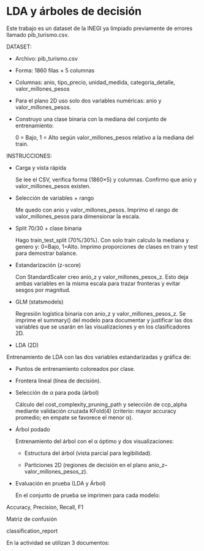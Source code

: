 # LDA y árboles de decisión

Este trabajo es un dataset de la INEGI ya limpiado previamente de errores llamado pib_turismo.csv.


DATASET:

- Archivo: pib_turismo.csv
  
- Forma: 1860 filas × 5 columnas
  
- Columnas: anio, tipo_precio, unidad_medida, categoria_detalle, valor_millones_pesos
  
- Para el plano 2D uso solo dos variables numéricas: anio y valor_millones_pesos.
  
- Construyo una clase binaria con la mediana del conjunto de entrenamiento:
  
  0 = Bajo, 1 = Alto según valor_millones_pesos relativo a la mediana del train.

INSTRUCCIONES:

- Carga y vista rápida

  Se lee el CSV, verifica forma (1860×5) y columnas. Confirmo que anio y valor_millones_pesos existen.

- Selección de variables + rango

  Me quedo con anio y valor_millones_pesos. Imprimo el rango de valor_millones_pesos para dimensionar la escala.

- Split 70/30 + clase binaria

  Hago train_test_split (70%/30%). Con solo train calculo la mediana y genero y: 0=Bajo, 1=Alto. Imprimo proporciones de clases en train y test para demostrar balance.

- Estandarización (z-score)
 
  Con StandardScaler creo anio_z y valor_millones_pesos_z. Esto deja ambas variables en la misma escala para trazar fronteras y evitar sesgos por magnitud.

- GLM (statsmodels)

  Regresión logística binaria con anio_z y valor_millones_pesos_z. Se imprime el summary() del modelo para documentar y justificar las dos variables que se usarán en las visualizaciones y en los clasificadores 2D.

- LDA (2D)

 Entrenamiento de LDA con las dos variables estandarizadas y gráfica de:

  - Puntos de entrenamiento coloreados por clase.

  - Frontera lineal (línea de decisión).

- Selección de α para poda (árbol)

  Cálculo del cost_complexity_pruning_path y selección de ccp_alpha mediante validación cruzada KFold(4) (criterio: mayor accuracy promedio; en empate se favorece el menor α).

- Árbol podado

  Entrenamiento del árbol con el α óptimo y dos visualizaciones:

  - Estructura del árbol (vista parcial para legibilidad).

  - Particiones 2D (regiones de decisión en el plano anio_z–valor_millones_pesos_z).

- Evaluación en prueba (LDA y Árbol)

  En el conjunto de prueba se imprimen para cada modelo:

Accuracy, Precision, Recall, F1

Matriz de confusión

classification_report

En la actividad se utilizan 3 documentos:


  
